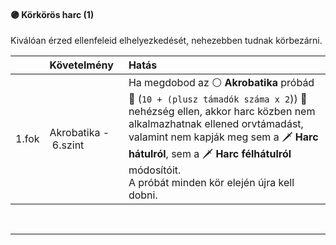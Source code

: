 #### 🟣 Körkörös harc (1)

Kiválóan érzed ellenfeleid elhelyezkedését, nehezebben tudnak körbezárni.

| |  Követelmény | Hatás  |
| :----------- | :----------- | :----------- |
| 1.fok | Akrobatika&nbsp;-&nbsp;6.szint | Ha megdobod az ⚪ **Akrobatika** próbád<br />👀 (`10 + (plusz támadók száma x 2`)) 👀<br />nehézség ellen, akkor harc közben nem alkalmazhatnak ellened orvtámadást, valamint nem kapják meg sem a 🗡️ **Harc hátulról**, sem a 🗡️ **Harc félhátulról** módosítóit.<br />A próbát minden kör elején újra kell dobni. |

<br />

---
